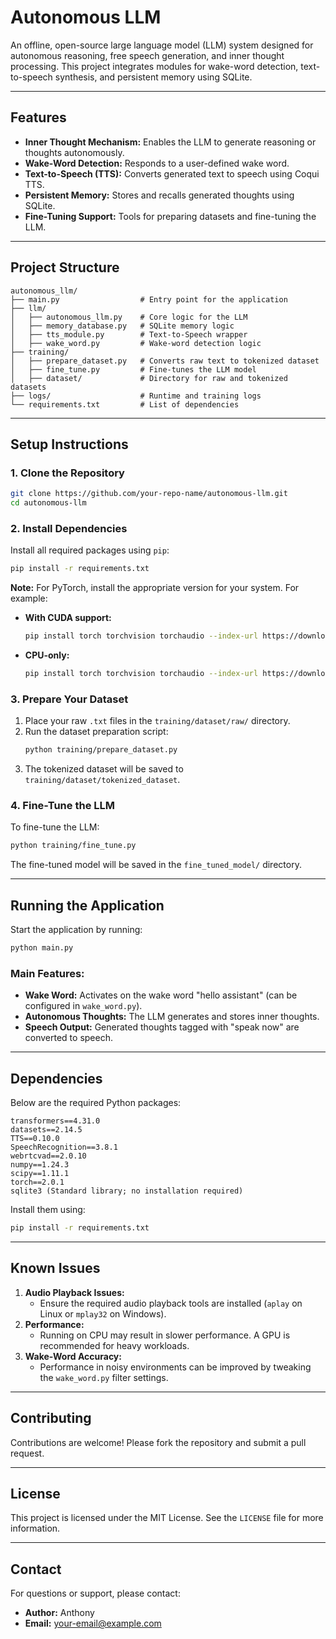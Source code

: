 # **Autonomous LLM**
An offline, open-source large language model (LLM) system designed for autonomous reasoning, free speech generation, and inner thought processing. This project integrates modules for wake-word detection, text-to-speech synthesis, and persistent memory using SQLite.

---

## **Features**
- **Inner Thought Mechanism:** Enables the LLM to generate reasoning or thoughts autonomously.
- **Wake-Word Detection:** Responds to a user-defined wake word.
- **Text-to-Speech (TTS):** Converts generated text to speech using Coqui TTS.
- **Persistent Memory:** Stores and recalls generated thoughts using SQLite.
- **Fine-Tuning Support:** Tools for preparing datasets and fine-tuning the LLM.

---

## **Project Structure**
```plaintext
autonomous_llm/
├── main.py                  # Entry point for the application
├── llm/
│   ├── autonomous_llm.py    # Core logic for the LLM
│   ├── memory_database.py   # SQLite memory logic
│   ├── tts_module.py        # Text-to-Speech wrapper
│   ├── wake_word.py         # Wake-word detection logic
├── training/
│   ├── prepare_dataset.py   # Converts raw text to tokenized dataset
│   ├── fine_tune.py         # Fine-tunes the LLM model
│   ├── dataset/             # Directory for raw and tokenized datasets
├── logs/                    # Runtime and training logs
└── requirements.txt         # List of dependencies
```

---

## **Setup Instructions**
### **1. Clone the Repository**
```bash
git clone https://github.com/your-repo-name/autonomous-llm.git
cd autonomous-llm
```

### **2. Install Dependencies**
Install all required packages using `pip`:
```bash
pip install -r requirements.txt
```

**Note:** For PyTorch, install the appropriate version for your system. For example:
- **With CUDA support:**
  ```bash
  pip install torch torchvision torchaudio --index-url https://download.pytorch.org/whl/cu118
  ```
- **CPU-only:**
  ```bash
  pip install torch torchvision torchaudio --index-url https://download.pytorch.org/whl/cpu
  ```

### **3. Prepare Your Dataset**
1. Place your raw `.txt` files in the `training/dataset/raw/` directory.
2. Run the dataset preparation script:
   ```bash
   python training/prepare_dataset.py
   ```
3. The tokenized dataset will be saved to `training/dataset/tokenized_dataset`.

### **4. Fine-Tune the LLM**
To fine-tune the LLM:
```bash
python training/fine_tune.py
```
The fine-tuned model will be saved in the `fine_tuned_model/` directory.

---

## **Running the Application**
Start the application by running:
```bash
python main.py
```

### **Main Features:**
- **Wake Word:** Activates on the wake word "hello assistant" (can be configured in `wake_word.py`).
- **Autonomous Thoughts:** The LLM generates and stores inner thoughts.
- **Speech Output:** Generated thoughts tagged with "speak now" are converted to speech.

---

## **Dependencies**
Below are the required Python packages:
```plaintext
transformers==4.31.0
datasets==2.14.5
TTS==0.10.0
SpeechRecognition==3.8.1
webrtcvad==2.0.10
numpy==1.24.3
scipy==1.11.1
torch==2.0.1
sqlite3 (Standard library; no installation required)
```

Install them using:
```bash
pip install -r requirements.txt
```

---

## **Known Issues**
1. **Audio Playback Issues:**
   - Ensure the required audio playback tools are installed (`aplay` on Linux or `mplay32` on Windows).
2. **Performance:**
   - Running on CPU may result in slower performance. A GPU is recommended for heavy workloads.
3. **Wake-Word Accuracy:**
   - Performance in noisy environments can be improved by tweaking the `wake_word.py` filter settings.

---

## **Contributing**
Contributions are welcome! Please fork the repository and submit a pull request.

---

## **License**
This project is licensed under the MIT License. See the `LICENSE` file for more information.

---

## **Contact**
For questions or support, please contact:
- **Author:** Anthony
- **Email:** your-email@example.com

